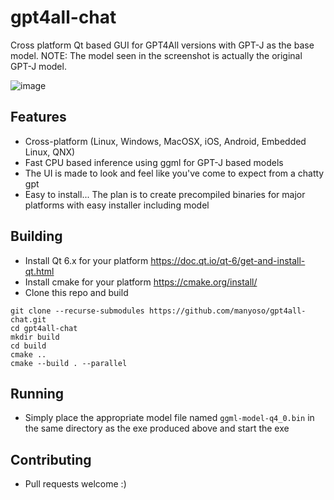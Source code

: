 # gpt4all-chat

Cross platform Qt based GUI for GPT4All versions with GPT-J as the base
model. NOTE: The model seen in the screenshot is actually the original
GPT-J model.

![image](https://user-images.githubusercontent.com/50458173/230752927-d3e8a37f-dff4-4172-a657-714478400cd5.png)

## Features

* Cross-platform (Linux, Windows, MacOSX, iOS, Android, Embedded Linux, QNX)
* Fast CPU based inference using ggml for GPT-J based models
* The UI is made to look and feel like you've come to expect from a chatty gpt
* Easy to install... The plan is to create precompiled binaries for major platforms with easy installer including model

## Building

* Install Qt 6.x for your platform https://doc.qt.io/qt-6/get-and-install-qt.html
* Install cmake for your platform https://cmake.org/install/
* Clone this repo and build
```
git clone --recurse-submodules https://github.com/manyoso/gpt4all-chat.git
cd gpt4all-chat
mkdir build
cd build
cmake ..
cmake --build . --parallel
```

## Running

* Simply place the appropriate model file named ```ggml-model-q4_0.bin``` in the same directory as the exe produced above and start the exe

## Contributing

* Pull requests welcome :)

